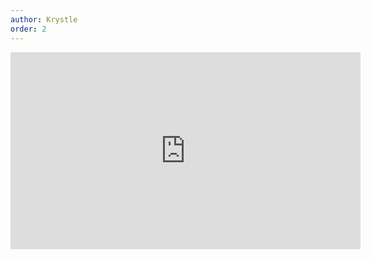 ```yaml
---
author: Krystle
order: 2
---
```

<div class="video-container">
<iframe width="560" height="315" src="https://www.youtube-nocookie.com/embed/BJqecD4THGs" title="YouTube video player" frameborder="0" allow="accelerometer; autoplay; clipboard-write; encrypted-media; gyroscope; picture-in-picture" allowfullscreen></iframe>
</div>